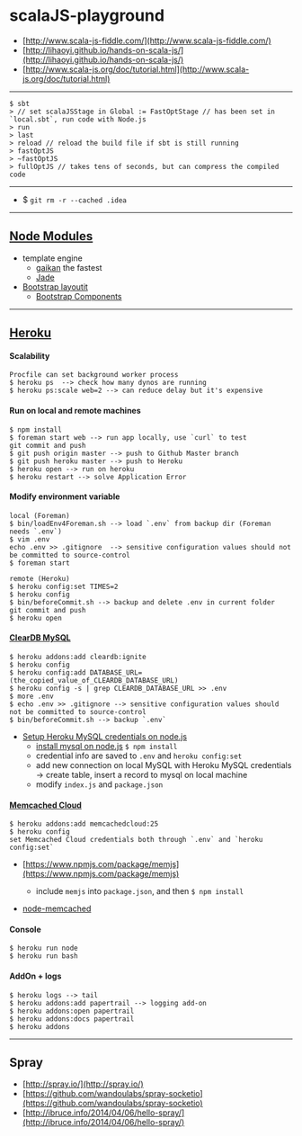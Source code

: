 scalaJS-playground
===========================

- [http://www.scala-js-fiddle.com/](http://www.scala-js-fiddle.com/)  
- [http://lihaoyi.github.io/hands-on-scala-js/](http://lihaoyi.github.io/hands-on-scala-js/)
- [http://www.scala-js.org/doc/tutorial.html](http://www.scala-js.org/doc/tutorial.html)

---

```
$ sbt
> // set scalaJSStage in Global := FastOptStage // has been set in `local.sbt`, run code with Node.js
> run
> last
> reload // reload the build file if sbt is still running
> fastOptJS
> ~fastOptJS
> fullOptJS // takes tens of seconds, but can compress the compiled code
```

---

- $ `git rm -r --cached .idea`

---

## [Node Modules](https://github.com/joyent/node/wiki/modules)   

* template engine
    * [gaikan](https://github.com/Deathspike/gaikan) the fastest
    * [Jade](http://jade-lang.com/)
* [Bootstrap layoutit](http://www.layoutit.com/)
    * [Bootstrap Components](http://getbootstrap.com/components/#glyphicons) 

---

## [Heroku](https://devcenter.heroku.com/articles/how-heroku-works)

#### Scalability

```
Procfile can set background worker process
$ heroku ps  --> check how many dynos are running
$ heroku ps:scale web=2 --> can reduce delay but it's expensive
```

#### Run on local and remote machines

```
$ npm install
$ foreman start web --> run app locally, use `curl` to test
git commit and push
$ git push origin master --> push to Github Master branch
$ git push heroku master --> push to Heroku
$ heroku open --> run on heroku
$ heroku restart --> solve Application Error
```

#### Modify environment variable

```
local (Foreman)
$ bin/loadEnv4Foreman.sh --> load `.env` from backup dir (Foreman needs `.env`)  
$ vim .env
echo .env >> .gitignore  --> sensitive configuration values should not be committed to source-control
$ foreman start

remote (Heroku)
$ heroku config:set TIMES=2
$ heroku config
$ bin/beforeCommit.sh --> backup and delete .env in current folder
git commit and push
$ heroku open
```

#### [ClearDB MySQL](https://www.cleardb.com/developers/connect/paas/heroku/nodejs)

```
$ heroku addons:add cleardb:ignite
$ heroku config
$ heroku config:add DATABASE_URL=(the_copied_value_of_CLEARDB_DATABASE_URL)
$ heroku config -s | grep CLEARDB_DATABASE_URL >> .env
$ more .env
$ echo .env >> .gitignore --> sensitive configuration values should not be committed to source-control
$ bin/beforeCommit.sh --> backup `.env`
```

- [Setup Heroku MySQL credentials on node.js](http://stackoverflow.com/questions/18408012/connection-to-mysql-from-nodejs-on-heroku-server)  
    - [install mysql on node.js](https://www.npmjs.com/package/mysql) `$ npm install`
    - credential info are saved to `.env` and `heroku config:set`
    - add new connection on local MySQL with Heroku MySQL credentials -> create table, insert a record to mysql on local machine 
    - modify `index.js` and `package.json` 

#### [Memcached Cloud](https://devcenter.heroku.com/articles/memcachedcloud)

```
$ heroku addons:add memcachedcloud:25
$ heroku config
set Memcached Cloud credentials both through `.env` and `heroku config:set`
```

* [https://www.npmjs.com/package/memjs](https://www.npmjs.com/package/memjs)
    * include `memjs` into `package.json`, and then `$ npm install`

* [node-memcached](https://github.com/3rd-Eden/node-memcached) 

#### Console

```
$ heroku run node
$ heroku run bash
```

#### AddOn + logs

```
$ heroku logs --> tail
$ heroku addons:add papertrail --> logging add-on
$ heroku addons:open papertrail
$ heroku addons:docs papertrail
$ heroku addons
```
    
---

## Spray
- [http://spray.io/](http://spray.io/)  
- [https://github.com/wandoulabs/spray-socketio](https://github.com/wandoulabs/spray-socketio)  
- [http://ibruce.info/2014/04/06/hello-spray/](http://ibruce.info/2014/04/06/hello-spray/)  

